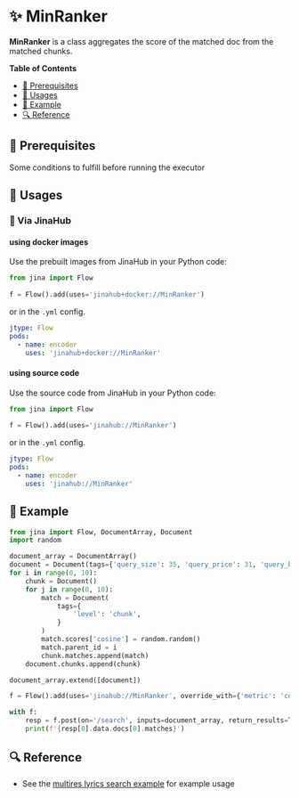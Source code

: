 # ✨ MinRanker

**MinRanker** is a class aggregates the score of the matched doc from the matched chunks.

<!-- START doctoc generated TOC please keep comment here to allow auto update -->
<!-- DON'T EDIT THIS SECTION, INSTEAD RE-RUN doctoc TO UPDATE -->
**Table of Contents**

- [🌱 Prerequisites](#-prerequisites)
- [🚀 Usages](#-usages)
- [🎉️ Example](#%EF%B8%8F-example)
- [🔍️ Reference](#%EF%B8%8F-reference)

<!-- END doctoc generated TOC please keep comment here to allow auto update -->

## 🌱 Prerequisites

Some conditions to fulfill before running the executor

## 🚀 Usages

### 🚚 Via JinaHub

#### using docker images
Use the prebuilt images from JinaHub in your Python code: 

```python
from jina import Flow
	
f = Flow().add(uses='jinahub+docker://MinRanker')
```

or in the `.yml` config.
	
```yaml
jtype: Flow
pods:
  - name: encoder
    uses: 'jinahub+docker://MinRanker'
```

#### using source code
Use the source code from JinaHub in your Python code:

```python
from jina import Flow
	
f = Flow().add(uses='jinahub://MinRanker')
```

or in the `.yml` config.

```yaml
jtype: Flow
pods:
  - name: encoder
    uses: 'jinahub://MinRanker'
```
	

## 🎉️ Example 

```python
from jina import Flow, DocumentArray, Document
import random

document_array = DocumentArray()
document = Document(tags={'query_size': 35, 'query_price': 31, 'query_brand': 1})
for i in range(0, 10):
    chunk = Document()
    for j in range(0, 10):
        match = Document(
            tags={
                'level': 'chunk',
            }
        )
        match.scores['cosine'] = random.random()
        match.parent_id = i
        chunk.matches.append(match)
    document.chunks.append(chunk)

document_array.extend([document])

f = Flow().add(uses='jinahub://MinRanker', override_with={'metric': 'cosine'})

with f:
    resp = f.post(on='/search', inputs=document_array, return_results=True)
    print(f'{resp[0].data.docs[0].matches}')

```


## 🔍️ Reference
- See the [multires lyrics search example](https://github.com/jina-ai/examples/tree/master/multires-lyrics-search) for example usage
